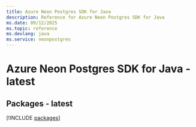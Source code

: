```yaml
---
title: Azure Neon Postgres SDK for Java
description: Reference for Azure Neon Postgres SDK for Java
ms.date: 09/12/2025
ms.topic: reference
ms.devlang: java
ms.service: neonpostgres
---
```

# Azure Neon Postgres SDK for Java - latest
## Packages - latest
[!INCLUDE [packages](neon-postgres-index.md)]